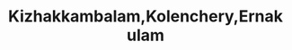 ---
title: Kizhakkambalam,Kolenchery,Ernakulam
url: /kizhakkambalam-kolenchery-ernakulam/
latitude: 10.036
longitude: 76.409
---